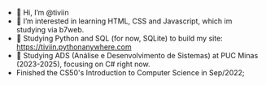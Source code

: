 - 👋 Hi, I’m @tiviin
- 👀 I’m interested in learning HTML, CSS and Javascript, which im studying via b7web.
- 👀 Studying Python and SQL (for now, SQLite) to build my site: https://tiviin.pythonanywhere.com
- 👀 Studying ADS (Análise e Desenvolvimento de Sistemas) at PUC Minas (2023-2025), focusing on C# right now.
- Finished the CS50's Introduction to Computer Science in Sep/2022;

<!---
tiviin/tiviin is a ✨ special ✨ repository because its `README.md` (this file) appears on your GitHub profile.
You can click the Preview link to take a look at your changes.
--->
